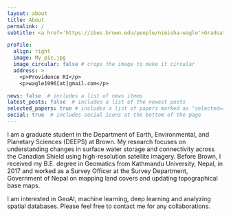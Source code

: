 ```yaml
---
layout: about
title: About
permalink: /
subtitle: <a href='https://ibes.brown.edu/people/nimisha-wagle'>Graduate Student, Brown University</a>. Providence, RI.

profile:
  align: right
  image: My_pic.jpg
  image_circular: false # crops the image to make it circular
  address: >
    <p>Providence RI</p>
    <p>wagle1996[at]gmail.com</p>

news: false  # includes a list of news items
latest_posts: false  # includes a list of the newest posts
selected_papers: true # includes a list of papers marked as "selected={true}"
social: true  # includes social icons at the bottom of the page
---
```


I am a graduate student in the Department of Earth, Environmental, and Planetary Sciences (DEEPS) at Brown. My research focuses on understanding changes in surface water storage and connectivity across the Canadian Shield using high-resolution satellite imagery. Before Brown, I received my B.E. degree in Geomatics from Kathmandu University, Nepal, in 2017 and worked as a Survey Officer at the Survey Department, Government of Nepal on mapping land covers and updating topographical base maps.

I am interested in GeoAI, machine learning, deep learning and analyzing spatial databases. Please feel free to contact me for any collaborations. 




